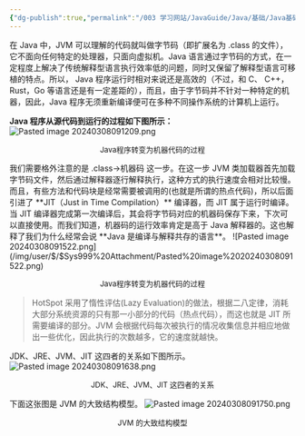 ```yaml
---
{"dg-publish":true,"permalink":"/003 学习网站/JavaGuide/Java/基础/Java基础常见面试题总结（上）/基本概念与常识/4. 什么是字节码?采用字节码的好处是什么?/","dgPassFrontmatter":true,"created":"2024-03-08T09:10:37.571+08:00","updated":"2024-06-01T10:46:10.064+08:00"}
---
```


在 Java 中，JVM 可以理解的代码就叫做字节码（即扩展名为 .class 的文件），它不面向任何特定的处理器，只面向虚拟机。Java 语言通过字节码的方式，在一定程度上解决了传统解释型语言执行效率低的问题，同时又保留了解释型语言可移植的特点。所以， Java 程序运行时相对来说还是高效的（不过，和 C、 C++，Rust，Go 等语言还是有一定差距的），而且，由于字节码并不针对一种特定的机器，因此，Java 程序无须重新编译便可在多种不同操作系统的计算机上运行。

**Java 程序从源代码到运行的过程如下图所示：**
![Pasted image 20240308091209.png](/img/user/$/$Sys999%20Attachment/Pasted%20image%2020240308091209.png)
<p style="text-align:center; font-size:small;">Java程序转变为机器代码的过程</p>
我们需要格外注意的是 .class->机器码 这一步。在这一步 JVM 类加载器首先加载字节码文件，然后通过解释器逐行解释执行，这种方式的执行速度会相对比较慢。而且，有些方法和代码块是经常需要被调用的(也就是所谓的热点代码)，所以后面引进了 **JIT（Just in Time Compilation）** 编译器，而 JIT 属于运行时编译。当 JIT 编译器完成第一次编译后，其会将字节码对应的机器码保存下来，下次可以直接使用。而我们知道，机器码的运行效率肯定是高于 Java 解释器的。这也解释了我们为什么经常会说 **Java 是编译与解释共存的语言**。
![Pasted image 20240308091522.png](/img/user/$/$Sys999%20Attachment/Pasted%20image%2020240308091522.png)
<p style="text-align:center; font-size:small;">Java程序转变为机器代码的过程</p>

>HotSpot 采用了惰性评估(Lazy Evaluation)的做法，根据二八定律，消耗大部分系统资源的只有那一小部分的代码（热点代码），而这也就是 JIT 所需要编译的部分。JVM 会根据代码每次被执行的情况收集信息并相应地做出一些优化，因此执行的次数越多，它的速度就越快。

JDK、JRE、JVM、JIT 这四者的关系如下图所示。
![Pasted image 20240308091638.png](/img/user/$/$Sys999%20Attachment/Pasted%20image%2020240308091638.png)
<p style="text-align:center; font-size:small;">JDK、JRE、JVM、JIT 这四者的关系</p>

下面这张图是 JVM 的大致结构模型。
![Pasted image 20240308091750.png](/img/user/$/$Sys999%20Attachment/Pasted%20image%2020240308091750.png)
<p style="text-align:center; font-size:small;">JVM 的大致结构模型</p>
